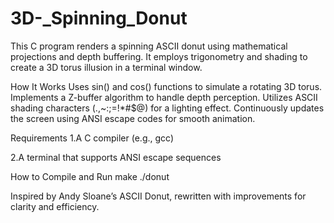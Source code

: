 # 3D-_Spinning_Donut

This C program renders a spinning ASCII donut using mathematical projections and depth buffering. It employs trigonometry and shading to create a 3D torus illusion in a terminal window.

How It Works
Uses sin() and cos() functions to simulate a rotating 3D torus.
Implements a Z-buffer algorithm to handle depth perception.
Utilizes ASCII shading characters (.,~:;=!*#$@) for a lighting effect.
Continuously updates the screen using ANSI escape codes for smooth animation.

Requirements
1.A C compiler (e.g., gcc)

2.A terminal that supports ANSI escape sequences

How to Compile and Run
  make
  ./donut

Inspired by Andy Sloane’s ASCII Donut, rewritten with improvements for clarity and efficiency.
